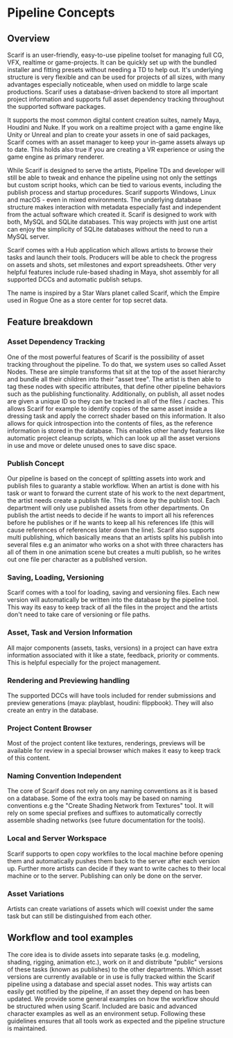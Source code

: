 # Pipeline Concepts

## Overview
Scarif is an user-friendly, easy-to-use pipeline toolset for managing full CG, VFX, realtime or game-projects. 
It can be quickly set up with the bundled installer and fitting presets without needing a TD to help out. 
It's underlying structure is very flexible and can be used for projects of all sizes, 
with many advantages especially noticeable, when used on middle to large scale productions. 
Scarif uses a database-driven backend to store all important project information and supports full asset dependency
 tracking throughout the supported software packages.

It supports the most common digital content creation suites, namely Maya, Houdini and Nuke. If you work on a 
realtime project with a game engine like Unity or Unreal and plan to create your assets in one of said packages,
 Scarif comes with an asset manager to keep your in-game assets always up to date. This holds also true if you are 
 creating a VR experience or using the game engine as primary renderer.

While Scarif is designed to serve the artists, Pipeline TDs and developer will still be able to tweak and enhance 
the pipeline using not only the settings but custom script hooks, which can be tied to various events, including 
the publish process and startup procedures. Scarif supports Windows, Linux and macOS - even in mixed environments. 
The underlying database structure makes interaction with metadata especially fast and independent from the actual 
software which created it. Scarif is designed to work with both, MySQL and SQLite databases. This way projects with
 just one artist can enjoy the simplicity of SQLite databases without the need to run a MySQL server.

Scarif comes with a Hub application which allows artists to browse their tasks and launch their tools. 
Producers will be able to check the progress on assets and shots, set milestones and export spreadsheets. 
Other very helpful features include rule-based shading in Maya, shot assembly for all supported DCCs and 
automatic publish setups.

The name is inspired by a Star Wars planet called Scarif, which the Empire used in Rogue One as a store center for top secret data.


## Feature breakdown
### Asset Dependency Tracking
One of the most powerful features of Scarif is the possibility of asset tracking throughout the pipeline. 
To do that, we system uses so called Asset Nodes. These are simple transforms that sit at the top of 
the asset hierarchy and bundle all their children into their "asset tree". The artist is then able to tag 
these nodes with specific attributes, that define other pipeline behaviors such as the publishing functionality. 
Additionally, on publish, all asset nodes are given a unique ID so they can be tracked in all of the files / caches.
This allows Scarif for example to identify copies of the same asset inside a dressing task and apply the correct shader
based on this information. It also allows for quick introspection into the contents of files, 
as the reference information is stored in the database. This enables other handy features like automatic project
cleanup scripts, which can look up all the asset versions in use and move or delete unused ones to save disc space.

### Publish Concept
Our pipeline is based on the concept of splitting assets into work and publish files to guaranty a stable workflow.
When an artist is done with his task or want to forward the current state of his work to the next department, 
the artist needs create a publish file. This is done by the publish tool. Each department will only use published assets 
from other departments. On publish the artist needs to decide if he wants to import all his references 
before he publishes or if he wants to keep all his references life (this will cause references of references 
later down the line). Scarif also supports multi publishing, which basically means that an artists splits his
publish into several files e.g an animator who works on a shot with three characters has all of them 
in one animation scene but creates a multi publish, so he writes out one file per character as a published version.

### Saving, Loading, Versioning
Scarif comes with a tool for loading, saving and versioning files. Each new version will automatically be written 
into the database by the pipeline tool. This way its easy to keep track of all the files in the project and the
artists don't need to take care of versioning or file paths.

### Asset, Task and Version Information
All major components (assets, tasks, versions) in a project can have extra information associated with it like a state, 
feedback, priority or comments. This is helpful especially for the project management.

### Rendering and Previewing handling
The supported DCCs will have tools included for render submissions and preview generations 
(maya: playblast, houdini: flippbook). They will also create an entry in the database.

### Project Content Browser
Most of the project content like textures, renderings, previews will be available for review in a special browser 
which makes it easy to keep track of this content.

### Naming Convention Independent
The core of Scarif does not rely on any naming conventions as it is based on a database. 
Some of the extra tools may be based on naming conventions e.g the "Create Shading Network from Textures" tool.
It will rely on some special prefixes and suffixes to automatically correctly assemble shading networks 
(see future documentation for the tools).
 
### Local and Server Workspace
Scarif supports to open copy workfiles to the local machine before opening them and automatically pushes 
them back to the server after each version up. Further more artists can decide if they want to write caches to their 
local machine or to the server. Publishing can only be done on the server.

### Asset Variations
Artists can create variations of assets which will coexist under the same task but can still be 
distinguished from each other.

## Workflow and tool examples
The core idea is to divide assets into separate tasks (e.g. modeling, shading, rigging, animation etc.), 
work on it and distribute "public" versions of these tasks (known as publishes) to the other departments. 
Which asset versions are currently available or in use is fully tracked within the Scarif pipeline using a database 
and special asset nodes. This way artists can easily get notified by the pipeline, if an asset they depend on 
has been updated. We provide some general examples on how the workflow should be structured when using Scarif. 
Included are basic and advanced character examples as well as an environment setup. 
Following these guidelines ensures that all tools work as expected and the pipeline structure is maintained.